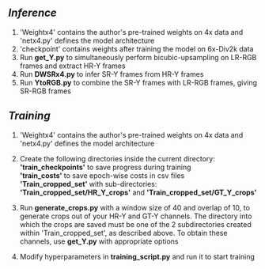 ##  ___**Inference**___
1. 'Weightx4' contains the author's pre-trained weights on 4x data and 'netx4.py' defines the model architecture
2. 'checkpoint' contains weights after training the model on 6x-Div2k data
3. Run **get_Y.py** to simultaneously perform bicubic-upsampling on LR-RGB frames and extract HR-Y frames
4. Run **DWSRx4.py** to infer SR-Y frames from HR-Y frames
5. Run **YtoRGB.py** to combine the SR-Y frames with LR-RGB frames, giving SR-RGB frames

##  ___**Training**___
1. 'Weightx4' contains the author's pre-trained weights on 4x data and 'netx4.py' defines the model architecture

2. Create the following directories inside the current directory:</br> 
            **'train_checkpoints'** to save progress during training</br>
            **'train_costs'** to save epoch-wise costs in csv files</br> 
            **'Train_cropped_set'** with sub-directories: **'Train_cropped_set/HR_Y_crops'** and **'Train_cropped_set/GT_Y_crops'**</br>  
            
3. Run **generate_crops.py** with a window size of 40 and overlap of 10, to generate crops out of your HR-Y and GT-Y channels. The directory into which the crops are saved must be one of the 2 subdirectories created within 'Train_cropped_set', as described above. To obtain these channels, use **get_Y.py** with appropriate options
4. Modify hyperparameters in **training_script.py** and run it to start training
